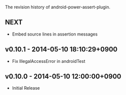 The revision history of android-power-assert-plugin.

## NEXT

* Embed source lines in assertion messages

## v0.10.1 - 2014-05-10 18:10:29+0900

* Fix IllegalAccessError in androidTest

## v0.10.0 - 2014-05-10 12:00:00+0900

* Initial Release
